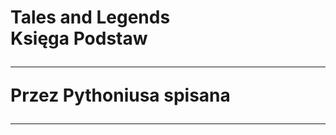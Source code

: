 <div class="book-cover-front">
	<h1 class="book-title">Tales and Legends
	<div class="book-subtitle">Księga Podstaw</div>
	<hr>
	<div class="book-author">Przez Pythoniusa spisana</div>
	<hr>
</div>